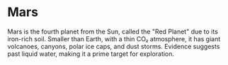 # Mars
Mars is the fourth planet from the Sun, called the "Red Planet" due to its iron-rich soil. Smaller than Earth, with a thin CO₂ atmosphere, it has giant volcanoes, canyons, polar ice caps, and dust storms. Evidence suggests past liquid water, making it a prime target for exploration.
